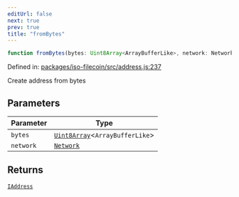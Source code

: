 ```yaml
---
editUrl: false
next: true
prev: true
title: "fromBytes"
---
```


```ts
function fromBytes(bytes: Uint8Array<ArrayBufferLike>, network: Network): IAddress
```

Defined in: [packages/iso-filecoin/src/address.js:237](https://github.com/hugomrdias/filecoin/blob/main/packages/iso-filecoin/src/address.js#L237)

Create address from bytes

## Parameters

| Parameter | Type |
| ------ | ------ |
| `bytes` | [`Uint8Array`](https://developer.mozilla.org/docs/Web/JavaScript/Reference/Global_Objects/Uint8Array)\<`ArrayBufferLike`\> |
| `network` | [`Network`](/api/iso-filecoin/types/type-aliases/network/) |

## Returns

[`IAddress`](/api/iso-filecoin/address/interfaces/iaddress/)
